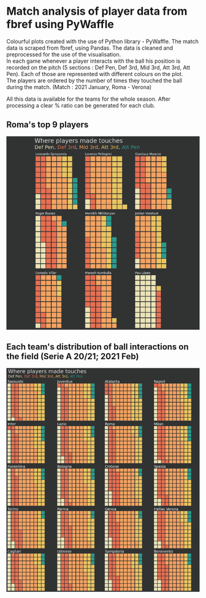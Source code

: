 # Match analysis of player data from fbref using PyWaffle

Colourful plots created with the use of Python library - PyWaffle. The match data is scraped from fbref, using Pandas. The data is cleaned and preprocessed for the use of the visualisation.  
In each game whenever a player interacts with the ball his position is recorded on the pitch (5 sections : Def Pen, Def 3rd, Mid 3rd, Att 3rd, Att Pen). Each of those are represented with different colours on the plot.  
The players are ordered by the number of times they touched the ball during the match. (Match : 2021 January, Roma - Verona)

All this data is available for the teams for the whole season. After processing a clear % ratio can be generated for each club. 

## Roma's top 9 players
![](RomaVerona.png)

## Each team's distribution of ball interactions on the field (Serie A 20/21; 2021 Feb)
![](team_percent1_aggpng.png)

